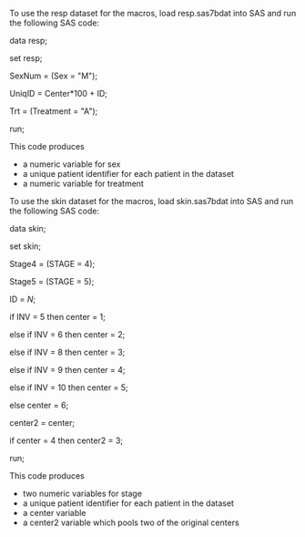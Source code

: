 To use the resp dataset for the macros, load resp.sas7bdat into SAS and run the following SAS code:

data resp;

  set resp;
  
  SexNum = (Sex = "M");
  
  UniqID = Center*100 + ID;
  
  Trt = (Treatment = "A");
  
run;

This code produces
- a numeric variable for sex
- a unique patient identifier for each patient in the dataset
- a numeric variable for treatment

To use the skin dataset for the macros, load skin.sas7bdat into SAS and run the following SAS code:

data skin;

  set skin;
  
  Stage4 = (STAGE = 4);
  
  Stage5 = (STAGE = 5);
  
  ID = _N_;
  
  if INV = 5 then center = 1;
  
  else if INV = 6 then center = 2;
  
  else if INV = 8 then center = 3;
  
  else if INV = 9 then center = 4;
  
  else if INV = 10 then center = 5;
  
  else center = 6;
  
  center2 = center;
  
  if center = 4 then center2 = 3;
  
run;

This code produces
- two numeric variables for stage
- a unique patient identifier for each patient in the dataset
- a center variable
- a center2 variable which pools two of the original centers
